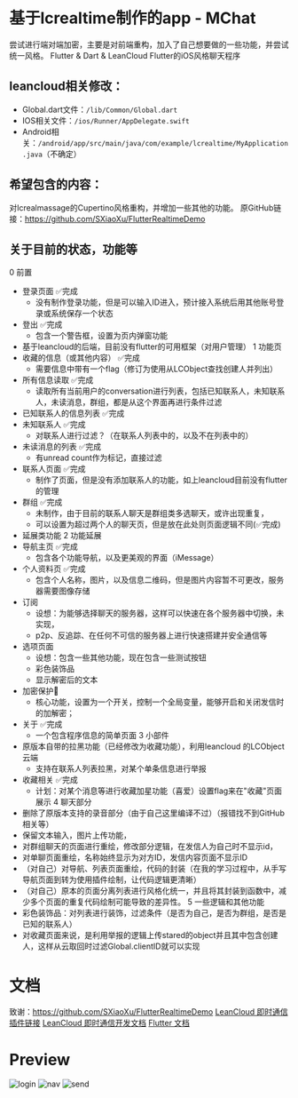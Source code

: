 # 基于lcrealtime制作的app - MChat

尝试进行端对端加密，主要是对前端重构，加入了自己想要做的一些功能，并尝试统一风格。
Flutter & Dart & LeanCloud
Flutter的iOS风格聊天程序

## leancloud相关修改：
 - Global.dart文件：`/lib/Common/Global.dart`
 - IOS相关文件：`/ios/Runner/AppDelegate.swift`
 - Android相关：`/android/app/src/main/java/com/example/lcrealtime/MyApplication.java`（不确定）

## 希望包含的内容：
对lcrealmassage的Cupertino风格重构，并增加一些其他的功能。
原GitHub链接：https://github.com/SXiaoXu/FlutterRealtimeDemo

## 关于目前的状态，功能等
0 前置
   - 登录页面              ✅完成
     - 没有制作登录功能，但是可以输入ID进入，预计接入系统后用其他账号登录或系统保存一个状态
   - 登出                 ✅完成
     - 包含一个警告框，设置为页内弹窗功能
   - 基于leancloud的后端，目前没有flutter的可用框架（对用户管理）
1 功能页
   - 收藏的信息（或其他内容） ✅完成
     - 需要信息中带有一个flag（修订为使用从LCObject查找创建人并列出）
   - 所有信息读取           ✅完成 
     - 读取所有当前用户的conversation进行列表，包括已知联系人，未知联系人，未读消息，群组，都是从这个界面再进行条件过滤
   - 已知联系人的信息列表    ✅完成
   - 未知联系人            ✅完成
     - 对联系人进行过滤？（在联系人列表中的，以及不在列表中的）
   - 未读消息的列表         ✅完成
     - 有unread count作为标记，直接过滤
   - 联系人页面            ✅完成
     - 制作了页面，但是没有添加联系人的功能，如上leancloud目前没有flutter的管理
   - 群组                  ✅完成
     - 未制作，由于目前的联系人聊天是群组类多选聊天，或许出现重复，
     - 可以设置为超过两个人的聊天页，但是放在此处则页面逻辑不同(✅完成)
   - 延展类功能
2 功能延展
   - 导航主页              ✅完成
     - 包含各个功能导航，以及更美观的界面（iMessage）
   - 个人资料页            ✅完成
     - 包含个人名称，图片，以及信息二维码，但是图片内容暂不可更改，服务器需要图像存储
   - 订阅
     - 设想：为能够选择聊天的服务器，这样可以快速在各个服务器中切换，未实现，
     - p2p、反追踪、在任何不可信的服务器上进行快速搭建并安全通信等
   - 选项页面
     - 设想：包含一些其他功能，现在包含一些测试按钮
     - 彩色装饰品
     - 显示解密后的文本
   - 加密保护🌟
     - 核心功能，设置为一个开关，控制一个全局变量，能够开启和关闭发信时的加解密；
   - 关于                 ✅完成
     - 一个包含程序信息的简单页面
3 小部件
   - 原版本自带的拉黑功能（已经修改为收藏功能），利用leancloud 的LCObject 云端
     - 支持在联系人列表拉黑，对某个单条信息进行举报
   - 收藏相关              ✅完成
     - 计划：对某个消息等进行收藏加星功能（喜爱）设置flag来在"收藏"页面展示
4 聊天部分
   - 删除了原版本支持的录音部分（由于自己这里编译不过）（报错找不到GitHub相关等）
   - 保留文本输入，图片上传功能，
   - 对群组聊天的页面进行重绘，修改部分逻辑，在发信人为自己时不显示id，
   - 对单聊页面重绘，名称始终显示为对方ID，发信内容页面不显示ID
   - （对自己）对导航、列表页面重绘，代码的封装（在我的学习过程中，从手写导航页面到转为使用插件绘制，让代码逻辑更清晰）
   - （对自己）原本的页面分离列表进行风格化统一，并且将其封装到函数中，减少多个页面的重复代码绘制可能导致的差异性。
5 一些逻辑和其他功能
   - 彩色装饰品：对列表进行装饰，过滤条件（是否为自己，是否为群组，是否是已知的联系人）
   - 对收藏页面来说，是利用举报的逻辑上传stared的object并且其中包含创建人，这样从云取回时过滤Global.clientID就可以实现


# 文档
致谢：https://github.com/SXiaoXu/FlutterRealtimeDemo
[LeanCloud 即时通信插件链接](https://pub.dev/packages/leancloud_official_plugin#leancloud_official_plugin)
[LeanCloud 即时通信开发文档](https://leancloud.cn/docs/#%E5%8D%B3%E6%97%B6%E9%80%9A%E8%AE%AF)
[Flutter 文档](https://flutter.dev/docs)
   


# Preview

![login](/preview/pre1.png)
![nav](preview/pre2.png)
![send](/preview/pre3.png)

